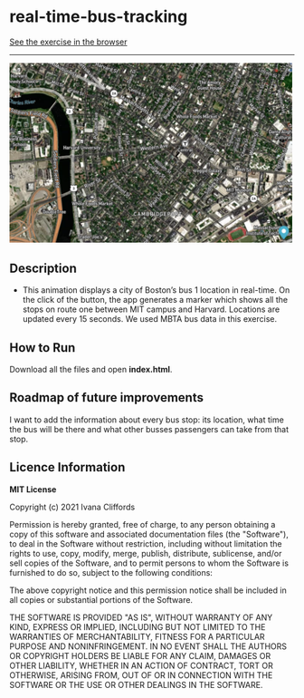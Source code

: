 # real-time-bus-tracking


<a href ="https://ivanacliffords.github.io/real-time-bus-tracking/">See the exercise in the browser</a>

***

<img src = "img/mapscreenshot.png" width = '500'/>


## Description 
* This animation displays a city of Boston’s bus 1 location in real-time. On the click of the button, the app generates a marker which shows all the stops on route one between MIT campus and Harvard. Locations are updated every 15 seconds. We used MBTA bus data in this exercise. 



## How to Run
Download all the files and open **index.html**.


## Roadmap of future improvements
I want to add the information about every bus stop: its location, what time the bus will be there and what other busses passengers can take from that stop. 


## Licence Information 


**MIT License**

Copyright (c) 2021 Ivana Cliffords

Permission is hereby granted, free of charge, to any person obtaining a copy
of this software and associated documentation files (the "Software"), to deal
in the Software without restriction, including without limitation the rights
to use, copy, modify, merge, publish, distribute, sublicense, and/or sell
copies of the Software, and to permit persons to whom the Software is
furnished to do so, subject to the following conditions:

The above copyright notice and this permission notice shall be included in all
copies or substantial portions of the Software.

THE SOFTWARE IS PROVIDED "AS IS", WITHOUT WARRANTY OF ANY KIND, EXPRESS OR
IMPLIED, INCLUDING BUT NOT LIMITED TO THE WARRANTIES OF MERCHANTABILITY,
FITNESS FOR A PARTICULAR PURPOSE AND NONINFRINGEMENT. IN NO EVENT SHALL THE
AUTHORS OR COPYRIGHT HOLDERS BE LIABLE FOR ANY CLAIM, DAMAGES OR OTHER
LIABILITY, WHETHER IN AN ACTION OF CONTRACT, TORT OR OTHERWISE, ARISING FROM,
OUT OF OR IN CONNECTION WITH THE SOFTWARE OR THE USE OR OTHER DEALINGS IN THE
SOFTWARE.

